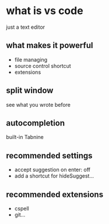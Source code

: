 # what is vs code
just a text editor

## what makes it powerful
- file managing
- source control shortcut
- extensions

## split window
see what you wrote before

## autocompletion
built-in
Tabnine

## recommended settings
- accept suggestion on enter: off
- add a shortcut for hideSuggest…

## recommended extensions
- cspell
- git…
